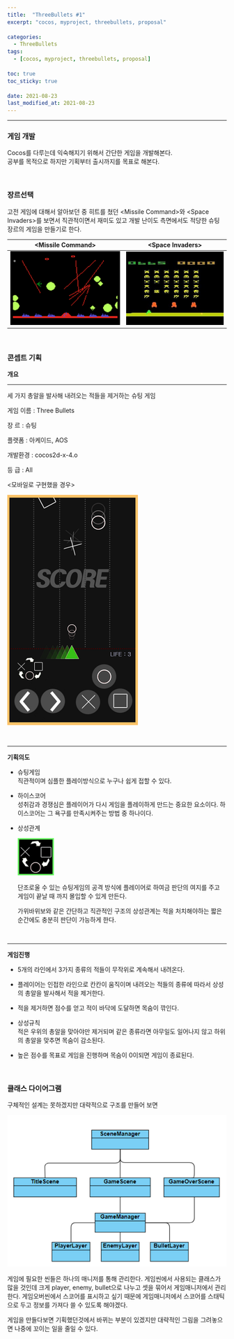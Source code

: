 ```yaml
---
title:  "ThreeBullets #1"
excerpt: "cocos, myproject, threebullets, proposal"

categories:
  - ThreeBullets
tags:
  - [cocos, myproject, threebullets, proposal]

toc: true
toc_sticky: true
 
date: 2021-08-23  
last_modified_at: 2021-08-23
---  
```


***

### 게임 개발
Cocos를 다루는데 익숙해지기 위해서 간단한 게임을 개발해본다.  
공부를 목적으로 하지만 기획부터 출시까지를 목표로 해본다.

<br/>

### 장르선택
고전 게임에 대해서 알아보던 중 히트를 쳤던 \<Missile Command\>와 \<Space Invaders\>를 보면서 직관적이면서 재미도 있고 개발 난이도 측면에서도 적당한 슈팅 장르의 게임을 만들기로 한다.  

|\<Missile Command\>|\<Space Invaders\>|
|:----:|:----:|
|![MC](/assets/images/20210823_Posting/2.png)|![SI](/assets/images/20210823_Posting/3.png)|


<br/>

### 콘셉트 기획
**개요**
***
세 가지 총알을 발사해 내려오는 적들을 제거하는 슈팅 게임  

게임 이름 : Three Bullets  

장  르 : 슈팅

플랫폼 : 아케이드, AOS  

개발환경 : cocos2d-x-4.o

등  급 : All

\<모바일로 구현했을 경우\>

![Play](/assets/images/20210823_Posting/1.png)

<br/>

***
**기획의도**  
* 슈팅게임  
  직관적이며 심플한 플레이방식으로 누구나 쉽게 접할 수 있다.  

* 하이스코어  
  성취감과 경쟁심은 플레이어가 다시 게임을 플레이하게 만드는 중요한 요소이다. 하이스코어는 그 욕구를 만족시켜주는 방법 중 하나이다.

* 상성관계  

  ![counter](/assets/images/20210823_Posting/4.png)  

  단조로울 수 있는 슈팅게임의 공격 방식에 플레이어로 하여금 판단의 여지를 주고 게임이 끝날 때 까지 몰입할 수 있게 만든다.  

  가위바위보와 같은 간단하고 직관적인 구조의 상성관계는 적을 처치해야하는 짧은 순간에도 충분히 판단이 가능하게 한다. 

<br/>

***
**게임진행**  
* 5개의 라인에서 3가지 종류의 적들이 무작위로 계속해서 내려온다.  

* 플레이어는 인접한 라인으로 칸칸이 움직이며 내려오는 적들의 종류에 따라서 상성의 총알을 발사해서 적을 제거한다.  

* 적을 제거하면 점수를 얻고 적이 바닥에 도달하면 목숨이 깎인다.  

* 상성규칙  
  적은 우위의 총알을 맞아야만 제거되며 같은 종류라면 아무일도 일어나지 않고 하위의 총알을 맞추면 목숨이 감소된다.  

* 높은 점수를 목표로 게임을 진행하며 목숨이 0이되면 게임이 종료된다.

<br/>

### 클래스 다이어그램
구체적인 설계는 못하겠지만 대략적으로 구조를 만들어 보면

![class](/assets/images/20210823_Posting/5.png)

게임에 필요한 씬들은 하나의 매니저를 통해 관리한다. 게임씬에서 사용되는 클래스가 많을 것인데 크게 player, enemy, bullet으로 나누고 셋을 묶어서 게임매니저에서 관리한다. 게임오버씬에서 스코어를 표시하고 싶기 때문에 게임매니저에서 스코어를 스태틱으로 두고 정보를 가져다 쓸 수 있도록 해야겠다.

게임을 만들다보면 기획했던것에서 바뀌는 부분이 있겠지만 대략적인 그림을 그려놓으면 나중에 꼬이는 일을 줄일 수 있다.